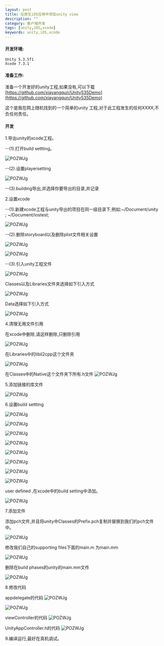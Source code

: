 ```yaml
---
layout: post
title: 在原生iOS应用中添加unity view
description: ""
category: 客户端开发
tags: [unity,iOS,xcode]
keywords: unity,iOS,xcode
---
```


#### 开发环境:
```
Unity 5.3.5f1
Xcode 7.3.1
```

#### 准备工作:

准备一个开发好的unity工程,如果没有,可以下载[https://github.com/xiayangqun/Unity535Demo](https://github.com/xiayangqun/Unity535Demo)

这个是我在网上随机找到的一个简单的unity 工程,对于此工程发生的任何XXXX,不负任何责任。


#### 开发

1.导出unity的xcode工程。

--(1).打开build settting。

![POZWJg](../../../assets/img/unity_xcode1.png)

--(2).设置playersetting

![POZWJg](../../../assets/img/unity_xcode2.png)

--(3).building导出,并选择你要导出的目录,并记录

2.设置xcode

--(1).新建xcode工程与unity导出的项目在同一级目录下,例如:~/Document/unity ; ~/Document/iostest;

![POZWJg](../../../assets/img/unity_xcode3.png)

--(2).删除storyboard以及删除plist文件相关设置

![POZWJg](../../../assets/img/unity_xcode4.png)

![POZWJg](../../../assets/img/unity_xcode5.png)

--(3).引入unity工程文件

![POZWJg](../../../assets/img/unity_xcode6.png)


Classes以及Libraries文件夹选择如下引入方式

![POZWJg](../../../assets/img/unity_xcode7.png)

Data选择如下引入方式

![POZWJg](../../../assets/img/unity_xcode8.png)


4.清理无用文件引用

在xcode中删除,请这样删除,只删除引用

![POZWJg](../../../assets/img/unity_xcode11.png)

在Libraries中的libil2cpp这个文件夹

![POZWJg](../../../assets/img/unity_xcode9.png)

在Classes中的Native这个文件夹下所有.h文件
![POZWJg](../../../assets/img/unity_xcode10.png)

5.添加链接的库文件

![POZWJg](../../../assets/img/unity_xcode12.png)

6.设置build settting

![POZWJg](../../../assets/img/unity_xcode13.png)

![POZWJg](../../../assets/img/unity_xcode14.png)

![POZWJg](../../../assets/img/unity_xcode15.png)

![POZWJg](../../../assets/img/unity_xcode16.png)

![POZWJg](../../../assets/img/unity_xcode17.png)

![POZWJg](../../../assets/img/unity_xcode18.png)

![POZWJg](../../../assets/img/unity_xcode19.png)

![POZWJg](../../../assets/img/unity_xcode20.png)

user defined ,在xcode中的build setting中添加。

![POZWJg](../../../assets/img/unity_xcode21.png)

7.添加文件

添加pch文件,并且将unity中Classes的Prefix.pch复制并替换到我们的pch文件中。

![POZWJg](../../../assets/img/unity_xcode22.png)

修改我们自己的supporting files下面的main.m 为main.mm

![POZWJg](../../../assets/img/unity_xcode23.png)

删除在build phases的unity的main.mm文件

![POZWJg](../../../assets/img/unity_xcode24.png)

8.修改代码

appdelegate的代码
![POZWJg](../../../assets/img/unity_xcode25.png)

![POZWJg](../../../assets/img/unity_xcode26.png)

viewController的代码
![POZWJg](../../../assets/img/unity_xcode27.png)

UnityAppController.h的代码
![POZWJg](../../../assets/img/unity_xcode28.png)

9.编译运行,最好在真机调试。